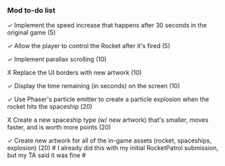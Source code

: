 ### Mod to-do list

✓ Implement the speed increase that happens after 30 seconds in the original game (5)

✓ Allow the player to control the Rocket after it's fired (5)

✓ Implement parallax scrolling (10)

X Replace the UI borders with new artwork (10)

✓ Display the time remaining (in seconds) on the screen (10)

✓ Use Phaser's particle emitter to create a particle explosion when the rocket hits the spaceship (20)

X Create a new spaceship type (w/ new artwork) that's smaller, moves faster, and is worth more points (20)

✓ Create new artwork for all of the in-game assets (rocket, spaceships, explosion) (20)
    # I already did this with my initial RocketPatrol submission, but my TA said it was fine #